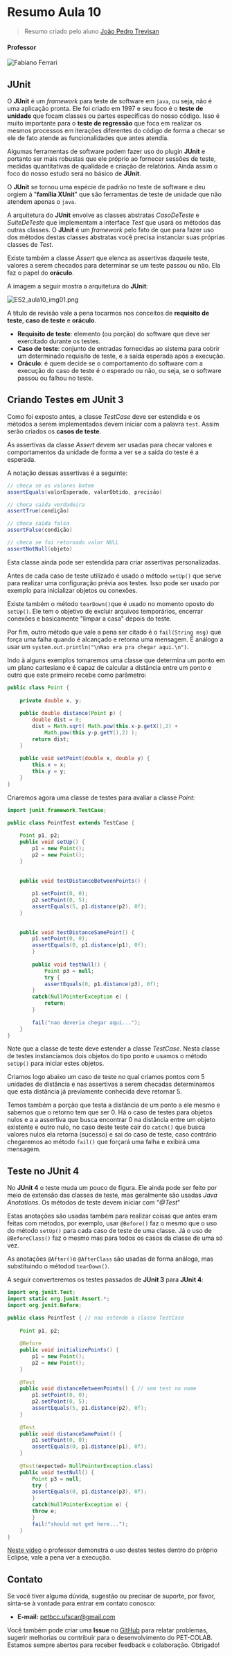 # Resumo Aula 10
> Resumo criado pelo aluno [João Pedro Trevisan](https://www.linkedin.com/in/joao-pedro-trevisan)

#### Professor
![Fabiano Ferrari](https://img.shields.io/badge/Fabiano_Ferrari-%2300599C.svg?style=for-the-badge&logo=GoogleScholar&logoColor=white)

## JUnit
O **JUnit** é um *framework* para teste de software em ```java```, ou seja, não é uma aplicação pronta. Ele foi criado em 1997 e seu foco é o **teste de unidade** que focam classes ou partes específicas do nosso código. Isso é muito importante para o **teste de regressão** que foca em realizar os mesmos processos em iterações diferentes do código de forma a checar se ele de fato atende as funcionalidades que antes atendia.

Algumas ferramentas de software podem fazer uso do plugin **JUnit** e portanto ser mais robustas que ele próprio ao fornecer sessões de teste, medidas quantitativas de qualidade e criação de relatórios. Ainda assim o foco do nosso estudo será no básico de **JUnit**.

O **JUnit** se tornou uma espécie de padrão no teste de software e deu orgiem à "**família XUnit**" que são ferramentas de teste de unidade que não atendem apenas o ```java```.

A arquitetura do **JUnit** envolve as classes abstratas *CasoDeTeste* e *SuiteDeTeste* que implementam a interface *Test* que usará os métodos das outras classes. O **JUnit** é um *framework* pelo fato de que para fazer uso dos métodos destas classes abstratas você precisa instanciar suas próprias classes de *Test*.

Existe também a classe *Assert* que elenca as assertivas daquele teste, valores a serem checados para determinar se um teste passou ou não. Ela faz o papel do **oráculo**.

A imagem a seguir mostra a arquitetura do **JUnit**:

![ES2_aula10_img01.png](https://raw.githubusercontent.com/petbccufscar/.github/main/pet-colab/ES2/ES2_aula10_img01.png)

A título de revisão vale a pena tocarmos nos conceitos de **requisito de teste**, **caso de teste** e **oráculo**.
+ **Requisito de teste**: elemento (ou porção) do software que deve ser exercitado durante os testes.
+ **Caso de teste**: conjunto de entradas fornecidas ao sistema para cobrir um determinado requisito de teste, e a saída esperada após a execução.
+ **Oráculo**: é quem decide se o comportamento do software com a execução do caso de teste é o esperado ou não, ou seja, se o software passou ou falhou no teste.

## Criando Testes em JUnit 3
Como foi exposto antes, a classe *TestCase* deve ser estendida e os métodos a serem implementados devem iniciar com a palavra ```test```. Assim serão criados os **casos de teste**.

As assertivas da classe *Assert* devem ser usadas para checar valores e comportamentos da unidade de forma a ver se a saída do teste é a esperada.

A notação dessas assertivas é a seguinte:

```java
// checa se os valores batem
assertEquals(valorEsperado, valorObtido, precisão)

// checa saida verdadeira
assertTrue(condição)

// checa saida falsa
assertFalse(condição)

// checa se foi retornado valor NULL
assertNotNull(objeto)
```

Esta classe ainda pode ser estendida para criar assertivas personalizadas.

Antes de cada caso de teste utilizado é usado o método ```setUp()``` que serve para realizar uma configuração prévia aos testes. Isso pode ser usado por exemplo para inicializar objetos ou conexões.

Existe também o método ```tearDown()```que é usado no momento oposto do ```setUp()```. Ele tem o objetivo de excluir arquivos temporários, encerrar conexões e basicamente "limpar a casa" depois do teste.

Por fim, outro método que vale a pena ser citado é o ```fail(String msg)``` que força uma falha quando é alcançado e retorna uma mensagem. É análogo a usar um ```system.out.println("\nNao era pra chegar aqui.\n")```.

Indo à alguns exemplos tomaremos uma classe que determina um ponto em um plano cartesiano e é capaz de calcular a distância entre um ponto e outro que este primeiro recebe como parâmetro:

```java
public class Point {
	
	private double x, y;
	
	public double distance(Point p) {
		double dist = 0;
		dist = Math.sqrt( Math.pow(this.x-p.getX(),2) +
			Math.pow(this.y-p.getY(),2) );
		return dist;
	}
	
	public void setPoint(double x, double y) {
		this.x = x;
		this.y = y;
	}
}
```

Criaremos agora uma classe de testes para avaliar a classe *Point*:

```java
import junit.framework.TestCase;

public class PointTest extends TestCase {
	
	Point p1, p2;
	public void setUp() {
		p1 = new Point();
		p2 = new Point();
	}
		
		
	public void testDistanceBetweenPoints() {
		
		p1.setPoint(0, 0);
		p2.setPoint(0, 5);
		assertEquals(5, p1.distance(p2), 0f);
	}
		
		
	public void testDistanceSamePoint() {
		p1.setPoint(0, 0);
		assertEquals(0, p1.distance(p1), 0f);
		}
		
		public void testNull() {
			Point p3 = null;
			try {
			assertEquals(0, p1.distance(p3), 0f);
		}
		catch(NullPointerException e) {
			return;
		}
		
		fail("nao deveria chegar aqui...");
	}
}
```

Note que a classe de teste deve estender a classe *TestCase*. Nesta classe de testes instanciamos dois objetos do tipo ponto e usamos o método ```setUp()``` para iniciar estes objetos.

Criamos logo abaixo um caso de teste no qual criamos pontos com 5 unidades de distância e nas assertivas a serem checadas determinamos que esta distância já previamente conhecida deve retornar 5.

Temos também a porção que testa a distância de um ponto a ele mesmo e sabemos que o retorno tem que ser 0. Há o caso de testes para objetos nulos e a a assertiva que busca encontrar 0 na distância entre um objeto existente e outro nulo, no caso deste teste cair do ```catch()``` que busca valores nulos ela retorna (sucesso) e sai do caso de teste, caso contrário chegaremos ao método ```fail()``` que forçará uma falha e exibirá uma mensagem. 

## Teste no JUnit 4
No **JUnit 4** o teste muda um pouco de figura. Ele ainda pode ser feito por meio de extensão das classes de teste, mas geralmente são usadas *Java Anotations*. Os métodos de teste devem iniciar com "*@Test*" 

Estas anotações são usadas também para realizar coisas que antes eram feitas com métodos, por exemplo, usar ```@Before()``` faz o mesmo que o uso do método ```setUp()``` para cada caso de teste de uma classe. Já o uso de ```@BeforeClass()``` faz o mesmo mas para todos os casos da classe de uma só vez.

As anotações ```@After()```e ```@AfterClass``` são usadas de forma análoga, mas substituindo o métodod ```tearDown()```.

A seguir converteremos os testes passados de **JUnit 3** para **JUnit 4**:

```java
import org.junit.Test;
import static org.junit.Assert.*;
import org.junit.Before;

public class PointTest { // nao estende a classe TestCase
		
	Point p1, p2;
		
	@Before
	public void initializePoints() {
		p1 = new Point();
		p2 = new Point();
	}
		
	@Test
	public void distanceBetweenPoints() { // sem test no nome
		p1.setPoint(0, 0);
		p2.setPoint(0, 5);
		assertEquals(5, p1.distance(p2), 0f);
	}
		
	@Test
	public void distanceSamePoint() {
		p1.setPoint(0, 0);
		assertEquals(0, p1.distance(p1), 0f);
	}
		
	@Test(expected= NullPointerException.class)
	public void testNull() {
		Point p3 = null;
		try {
		assertEquals(0, p1.distance(p3), 0f);
		}
		catch(NullPointerException e) {
		throw e;
		}
		fail("should not get here...");
	}
}
```

[Neste vídeo](https://www.youtube.com/watch?v=tn2llyySIVY) o professor demonstra o uso destes testes dentro do próprio Eclipse, vale a pena ver a execução.

## Contato
Se você tiver alguma dúvida, sugestão ou precisar de suporte, por favor, sinta-se à vontade para entrar em contato conosco:

- **E-mail:** petbcc.ufscar@gmail.com

Você também pode criar uma **Issue** no [GitHub](https://github.com/petbccufscar/pet-colab/issues) para relatar problemas, sugerir melhorias ou contribuir para o desenvolvimento do PET-COLAB. Estamos sempre abertos para receber feedback e colaboração. Obrigado!
